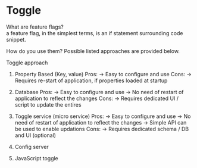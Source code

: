# Toggle

What are feature flags?  
a feature flag, in the simplest terms, is an if statement surrounding code snippet.

How do you use them? 
Possible listed approaches are provided below.


Toggle approach

1. Property Based (Key, value)
   Pros:
    -> Easy to configure and use
   Cons:
    -> Requires re-start of application, if properties loaded at startup
2. Database
   Pros:
    -> Easy to configure and use
    -> No need of restart of application to reflect the changes
   Cons:
    -> Requires dedicated UI / script to update the entires
3. Toggle service (micro service)
   Pros:
    -> Easy to configure and use
    -> No need of restart of application to reflect the changes
    -> Simple API can be used to enable updations
   Cons:
    -> Requires dedicated schema / DB and UI (optional)

4. Config server

5. JavaScript toggle
